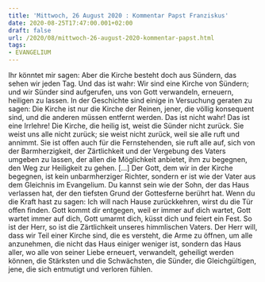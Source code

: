 ```yaml
---
title: 'Mittwoch, 26 August 2020 : Kommentar Papst Franziskus'
date: 2020-08-25T17:47:00.001+02:00
draft: false
url: /2020/08/mittwoch-26-august-2020-kommentar-papst.html
tags: 
- EVANGELIUM
---
```


Ihr könntet mir sagen: Aber die Kirche besteht doch aus Sündern, das sehen wir jeden Tag. Und das ist wahr: Wir sind eine Kirche von Sündern; und wir Sünder sind aufgerufen, uns von Gott verwandeln, erneuern, heiligen zu lassen. In der Geschichte sind einige in Versuchung geraten zu sagen: Die Kirche ist nur die Kirche der Reinen, jener, die völlig konsequent sind, und die anderen müssen entfernt werden. Das ist nicht wahr! Das ist eine Irrlehre! Die Kirche, die heilig ist, weist die Sünder nicht zurück. Sie weist uns alle nicht zurück; sie weist nicht zurück, weil sie alle ruft und annimmt. Sie ist offen auch für die Fernstehenden, sie ruft alle auf, sich von der Barmherzigkeit, der Zärtlichkeit und der Vergebung des Vaters umgeben zu lassen, der allen die Möglichkeit anbietet, ihm zu begegnen, den Weg zur Heiligkeit zu gehen. \[…\] Der Gott, dem wir in der Kirche begegnen, ist kein unbarmherziger Richter, sondern er ist wie der Vater aus dem Gleichnis im Evangelium. Du kannst sein wie der Sohn, der das Haus verlassen hat, der den tiefsten Grund der Gottesferne berührt hat. Wenn du die Kraft hast zu sagen: Ich will nach Hause zurückkehren, wirst du die Tür offen finden. Gott kommt dir entgegen, weil er immer auf dich wartet, Gott wartet immer auf dich, Gott umarmt dich, küsst dich und feiert ein Fest. So ist der Herr, so ist die Zärtlichkeit unseres himmlischen Vaters. Der Herr will, dass wir Teil einer Kirche sind, die es versteht, die Arme zu öffnen, um alle anzunehmen, die nicht das Haus einiger weniger ist, sondern das Haus aller, wo alle von seiner Liebe erneuert, verwandelt, geheiligt werden können, die Stärksten und die Schwächsten, die Sünder, die Gleichgültigen, jene, die sich entmutigt und verloren fühlen.